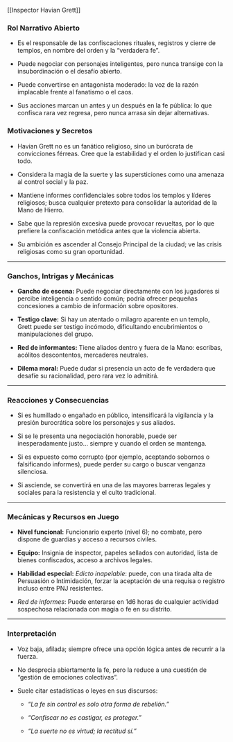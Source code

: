 [[Inspector Havian Grett]]

### Rol Narrativo Abierto

- Es el responsable de las confiscaciones rituales, registros y cierre de templos, en nombre del orden y la “verdadera fe”.
    
- Puede negociar con personajes inteligentes, pero nunca transige con la insubordinación o el desafío abierto.
    
- Puede convertirse en antagonista moderado: la voz de la razón implacable frente al fanatismo o el caos.
    
- Sus acciones marcan un antes y un después en la fe pública: lo que confisca rara vez regresa, pero nunca arrasa sin dejar alternativas.
    

### Motivaciones y Secretos

- Havian Grett no es un fanático religioso, sino un burócrata de convicciones férreas. Cree que la estabilidad y el orden lo justifican casi todo.
    
- Considera la magia de la suerte y las supersticiones como una amenaza al control social y la paz.
    
- Mantiene informes confidenciales sobre todos los templos y líderes religiosos; busca cualquier pretexto para consolidar la autoridad de la Mano de Hierro.
    
- Sabe que la represión excesiva puede provocar revueltas, por lo que prefiere la confiscación metódica antes que la violencia abierta.
    
- Su ambición es ascender al Consejo Principal de la ciudad; ve las crisis religiosas como su gran oportunidad.
    

---

### Ganchos, Intrigas y Mecánicas

- **Gancho de escena:** Puede negociar directamente con los jugadores si percibe inteligencia o sentido común; podría ofrecer pequeñas concesiones a cambio de información sobre opositores.
    
- **Testigo clave:** Si hay un atentado o milagro aparente en un templo, Grett puede ser testigo incómodo, dificultando encubrimientos o manipulaciones del grupo.
    
- **Red de informantes:** Tiene aliados dentro y fuera de la Mano: escribas, acólitos descontentos, mercaderes neutrales.
    
- **Dilema moral:** Puede dudar si presencia un acto de fe verdadera que desafíe su racionalidad, pero rara vez lo admitirá.
    

---

### Reacciones y Consecuencias

- Si es humillado o engañado en público, intensificará la vigilancia y la presión burocrática sobre los personajes y sus aliados.
    
- Si se le presenta una negociación honorable, puede ser inesperadamente justo… siempre y cuando el orden se mantenga.
    
- Si es expuesto como corrupto (por ejemplo, aceptando sobornos o falsificando informes), puede perder su cargo o buscar venganza silenciosa.
    
- Si asciende, se convertirá en una de las mayores barreras legales y sociales para la resistencia y el culto tradicional.
    

---

### Mecánicas y Recursos en Juego

- **Nivel funcional:** Funcionario experto (nivel 6); no combate, pero dispone de guardias y acceso a recursos civiles.
    
- **Equipo:** Insignia de inspector, papeles sellados con autoridad, lista de bienes confiscados, acceso a archivos legales.
    
- **Habilidad especial:** _Edicto inapelable_: puede, con una tirada alta de Persuasión o Intimidación, forzar la aceptación de una requisa o registro incluso entre PNJ resistentes.
    
- _Red de informes_: Puede enterarse en 1d6 horas de cualquier actividad sospechosa relacionada con magia o fe en su distrito.
    

---

### Interpretación

- Voz baja, afilada; siempre ofrece una opción lógica antes de recurrir a la fuerza.
    
- No desprecia abiertamente la fe, pero la reduce a una cuestión de “gestión de emociones colectivas”.
    
- Suele citar estadísticas o leyes en sus discursos:
    
    - _“La fe sin control es solo otra forma de rebelión.”_
        
    - _“Confiscar no es castigar, es proteger.”_
        
    - _“La suerte no es virtud; la rectitud sí.”_